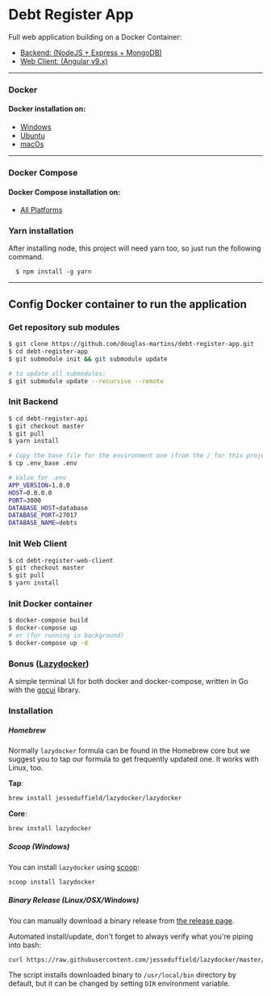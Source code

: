 <img src="https://encrypted-tbn0.gstatic.com/images?q=tbn%3AANd9GcR-LnkQEQ3fRh4n8Y1fWh9wLbdUZnnkoQ13tkwHKwwed8lKgwZ_&usqp=CAU"  alt=""/>
<img src="https://d1q6f0aelx0por.cloudfront.net/product-logos/644d2f15-c5db-4731-a353-ace6235841fa-registry.png"  alt=""/>

# Debt Register App


Full web application building on a Docker Container:
- [Backend: (NodeJS + Express + MongoDB)](https://github.com/douglas-martins/debt-register-api)
- [Web Client: (Angular v9.x)](https://github.com/douglas-martins/debt-register-web-client)

--- 
### Docker
#### Docker installation on:
- [Windows](https://docs.docker.com/docker-for-windows/install/)
- [Ubuntu](https://docs.docker.com/engine/install/ubuntu/)
- [macOs](https://docs.docker.com/docker-for-mac/install/)

--- 
### Docker Compose
#### Docker Compose installation on:
- [All Platforms](https://docs.docker.com/compose/install/)

###
### Yarn installation
  After installing node, this project will need yarn too, so just run the following command.

      $ npm install -g yarn

--- 
## Config Docker container to run the application 



### Get repository sub modules 

```bash
$ git clone https://github.com/douglas-martins/debt-register-app.git
$ cd debt-register-app
$ git submodule init && git submodule update

# to update all submodules:
$ git submodule update --recursive --remote
```

### Init Backend

```bash
$ cd debt-register-api
$ git checkout master
$ git pull
$ yarn install

# Copy the base file for the environment one (from the / for this project)
$ cp .env_base .env

# Value for .env
APP_VERSION=1.0.0
HOST=0.0.0.0
PORT=3000
DATABASE_HOST=database
DATABASE_PORT=27017
DATABASE_NAME=debts
```

### Init Web Client

```bash
$ cd debt-register-web-client
$ git checkout master
$ git pull
$ yarn install
```

### Init Docker container

```bash
$ docker-compose build
$ docker-compose up
# or (for running in background)
$ docker-compose up -d
```

### Bonus ([Lazydocker](https://github.com/jesseduffield/lazydocker))
A simple terminal UI for both docker and docker-compose, written in Go with the [gocui](https://github.com/jroimartin/gocui 'gocui') library.
### Installation

##### Homebrew

Normally `lazydocker` formula can be found in the Homebrew core but we suggest you to tap our formula to get frequently updated one. It works with Linux, too.

**Tap**:
```sh
brew install jesseduffield/lazydocker/lazydocker
```

**Core**:
```sh
brew install lazydocker
```

##### Scoop (Windows)

You can install `lazydocker` using [scoop](https://scoop.sh/):

```sh
scoop install lazydocker
```

##### Binary Release (Linux/OSX/Windows)

You can manually download a binary release from [the release page](https://github.com/jesseduffield/lazydocker/releases).

Automated install/update, don't forget to always verify what you're piping into bash:

```sh
curl https://raw.githubusercontent.com/jesseduffield/lazydocker/master/scripts/install_update_linux.sh | bash
```

The script installs downloaded binary to `/usr/local/bin` directory by default, but it can be changed by setting `DIR` environment variable.

